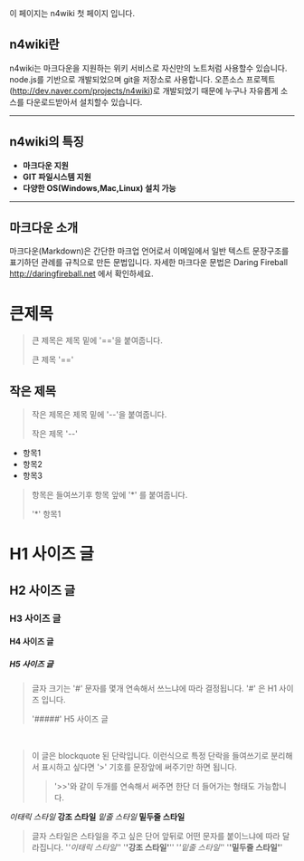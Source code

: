 이 페이지는 n4wiki 첫 페이지 입니다.

n4wiki란
--
n4wiki는 마크다운을 지원하는 위키 서비스로 자신만의 노트처럼 사용할수 있습니다. node.js를 기반으로 개발되었으며 git을 저장소로 사용합니다. 
오픈소스 프로젝트(http://dev.naver.com/projects/n4wiki)로 개발되었기 때문에 누구나 자유롭게 소스를 다운로드받아서 설치할수 있습니다.

***

n4wiki의 특징
--
  * **마크다운 지원**
  * **GIT 파일시스템 지원**
  * **다양한 OS(Windows,Mac,Linux) 설치 가능**

***

마크다운 소개
--
마크다운(Markdown)은 간단한 마크업 언어로서 이메일에서 일반 텍스트 문장구조를 표기하던 관례를 규칙으로 만든 문법입니다. 자세한 마크다운 문법은 Daring Fireball http://daringfireball.net 에서 확인하세요.

큰제목
==
> 큰 제목은 제목 밑에 '=='을 붙여줍니다.
>
> 큰 제목
> '=='

작은 제목
--
> 작은 제목은 제목 밑에 '--'을 붙여줍니다.
>
> 작은 제목
> '--'

  * 항목1
  * 항목2
  * 항목3
> 항목은 들여쓰기후 항목 앞에 '*' 를 붙여줍니다.
> 
> '*' 항목1

# H1 사이즈 글
## H2 사이즈 글
### H3 사이즈 글
#### H4 사이즈 글
##### H5 사이즈 글
> 글자 크기는 '#' 문자를 몇개 연속해서 쓰느냐에 따라 결정됩니다. '#' 은 H1 사이즈 입니다.
>
> '#####' H5 사이즈 글

<br>

> 이 글은 blockquote 된 단락입니다. 이런식으로 특정 단락을 들여쓰기로 분리해서
> 표시하고 싶다면 '>' 기호를 문장앞에 써주기만 하면 됩니다.
>> '>>'와 같이 두개를 연속해서 써주면 한단 더 들어가는 형태도 가능합니다.

*이태릭 스타일*
**강조 스타일**
_밑줄 스타일_
__밑두줄 스타일__
> 글자 스타일은 스타일을 주고 싶은 단어 앞뒤로 어떤 문자를 붙이느냐에 따라 달라집니다.
> '*'이태릭 스타일'*'
> '**'강조 스타일'**''
> '_'밑줄 스타일'_'
> '__'밑두줄 스타일'__'
